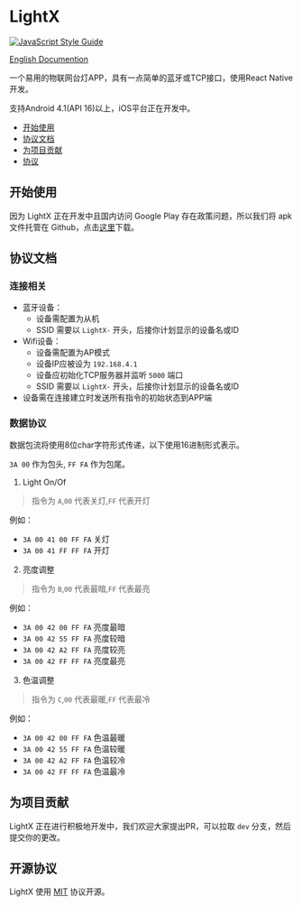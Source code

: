# LightX

[![JavaScript Style Guide](https://cdn.rawgit.com/feross/standard/master/badge.svg)](https://github.com/feross/standard)

[English Documention](./README.md)

一个易用的物联网台灯APP，具有一点简单的蓝牙或TCP接口，使用React Native开发。

支持Android 4.1(API 16)以上，iOS平台正在开发中。

- [开始使用](#getting-started)
- [协议文档](#protocol-documentation)
- [为项目贡献](#contributing)
- [协议](#license)

## 开始使用
<span id="getting-started"></span>

因为 LightX 正在开发中且国内访问 Google Play 存在政策问题，所以我们将 apk 文件托管在 Github，点击[这里](https://github.com/noahziheng/LightX/releases)下载。

## 协议文档
<span id="protocol-documentation"></span>

### 连接相关

 - 蓝牙设备：
    - 设备需配置为从机
    - SSID 需要以 `LightX-` 开头，后接你计划显示的设备名或ID
 - Wifi设备：
    - 设备需配置为AP模式
    - 设备IP应被设为 `192.168.4.1`
    - 设备应初始化TCP服务器并监听 `5000` 端口
    - SSID 需要以 `LightX-` 开头，后接你计划显示的设备名或ID
 - 设备需在连接建立时发送所有指令的初始状态到APP端

### 数据协议

数据包流将使用8位char字符形式传递，以下使用16进制形式表示。

`3A 00` 作为包头, `FF FA` 作为包尾。

1. Light On/Of

>指令为 `A`,`00` 代表关灯,`FF` 代表开灯

例如：
 - `3A 00 41 00 FF FA` 关灯
 - `3A 00 41 FF FF FA` 开灯

2. 亮度调整

> 指令为 `B`,`00` 代表最暗,`FF` 代表最亮

例如：
 - `3A 00 42 00 FF FA`	亮度最暗
 - `3A 00 42 55 FF FA`	亮度较暗
 - `3A 00 42 A2 FF FA`	亮度较亮
 - `3A 00 42 FF FF FA`	亮度最亮

3. 色温调整

> 指令为 `C`,`00` 代表最暖,`FF` 代表最冷

例如：
 - `3A 00 42 00 FF FA`	色温最暖
 - `3A 00 42 55 FF FA`	色温较暖
 - `3A 00 42 A2 FF FA`	色温较冷
 - `3A 00 42 FF FF FA`	色温最冷

## 为项目贡献
<span id="contributing"></span>

LightX 正在进行积极地开发中，我们欢迎大家提出PR，可以拉取 `dev` 分支，然后提交你的更改。

## 开源协议
<span id="license"></span>

LightX 使用 [MIT](./LICENSE) 协议开源。